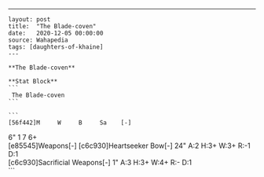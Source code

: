---
    layout: post
    title:  "The Blade-coven"
    date:   2020-12-05 00:00:00
    source: Wahapedia
    tags: [daughters-of-khaine]
    ---
    
    **The Blade-coven**
    
    **Stat Block**
    ```
     The Blade-coven
    ```
    
    ```
    [56f442]M     W     B     Sa    [-]
6"    1     7     6+    
[e85545]Weapons[-]
[c6c930]Heartseeker Bow[-]
24"    A:2    H:3+   W:3+   R:-1   D:1   
[c6c930]Sacrificial Weapons[-]
1"     A:3    H:3+   W:4+   R:-    D:1   
    ```
    
    
    